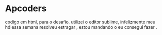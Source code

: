 # Apcoders
codigo em html, para o desafio.
utilizei o editor sublime, infelizmente meu hd essa semana resolveu estragar , estou mandando o eu consegui fazer . 
